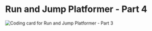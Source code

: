 # Run and Jump Platformer - Part 4

![Coding card for Run and Jump Platformer - Part 3](/static/coding-cards/8-run-and-jump-platform4.jpg)
